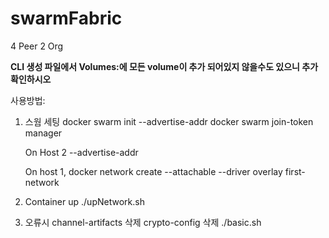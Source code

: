 # swarmFabric

4 Peer 2 Org

**CLI 생성 파일에서 Volumes:에 모든 volume이 추가 되어있지 않을수도 있으니 추가 확인하시오**


사용방법: 

1. 스웜 세팅
     docker swarm init --advertise-addr <host-1 ip address>
     docker swarm join-token manager
     
     On Host 2
     <output from join-token manager> --advertise-addr <host n ip>
      
     On host 1,
     docker network create --attachable --driver overlay first-network

2. Container up 
     ./upNetwork.sh

3. 오류시 
     channel-artifacts 삭제
     crypto-config 삭제 
     ./basic.sh
